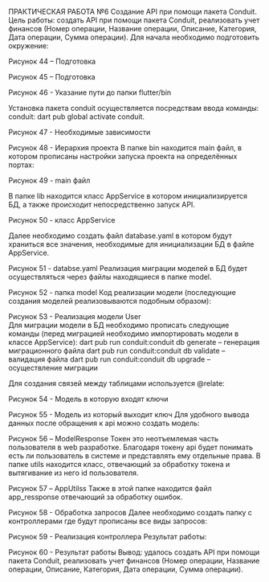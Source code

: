 ПРАКТИЧЕСКАЯ РАБОТА №6
Создание API при помощи пакета Conduit.
Цель работы: создать API при помощи пакета Conduit, реализовать учет финансов (Номер операции, Название операции, Описание, Категория, Дата операции, Сумма операции).
Для начала необходимо подготовить окружение:
 
Рисунок 44 – Подготовка

 
Рисунок 45 – Подготовка
 
Рисунок 46 - Указание пути до папки flutter/bin

Установка пакета conduit осуществляется посредствам ввода команды: conduit: dart pub global activate conduit.
 
Рисунок 47 - Необходимые зависимости
 
Рисунок 48 - Иерархия проекта
В папке bin находится main файл, в котором прописаны настройки запуска проекта на определённых портах:
 
Рисунок 49 - main файл

В папке lib находится класс AppService в котором инициализируется БД, а также происходит непосредственно запуск API.
 
Рисунок 50 - класс AppService

Далее необходимо создать файл database.yaml в котором будут храниться все значения, необходимые для инициализации БД в файле AppService.
 
Рисунок 51 - databse.yaml
Реализация миграции моделей в БД будет осуществляться через файлы находящиеся в папке model.
 
Рисунок 52 - папка model
Код реализации модели (последующие создания моделей реализовываются подобным образом):
 
Рисунок 53 - Реализация модели User\
Для миграции модели в БД необходимо прописать следующие команды (перед миграцией необходимо импортировать модели в классе AppService):
dart pub run conduit:conduit db generate – генерация миграционного файла
dart pub run conduit:conduit db validate – валидация файла
dart pub run conduit:conduit db upgrade – осуществление миграции

Для создания связей между таблицами используется @relate:
 
Рисунок 54 - Модель в которую входят ключи

 
Рисунок 55 - Модель из который выходит ключ
Для удобного вывода данных после обращения к api можно создать модель:
 
Рисунок 56 – ModelResponse
Токен это неотъемлемая часть пользователя в web разработке. Благодаря токену api будет понимать есть ли пользователь в системе и представлять ему отдельные права.
В папке utils находится класс, отвечающий за обработку токена и вытягивание из него id пользователя.
 
Рисунок 57 – AppUtilss
Также в этой папке находится файл app_ressponse отвечающий за обработку ошибок.
 
Рисунок 58 - Обработка запросов
Далее необходимо создать папку с контроллерами где будут прописаны все виды запросов:
 
Рисунок 59 - Реализация контроллера
Результат работы: 
 
Рисунок 60 - Результат работы
Вывод: удалось создать API при помощи пакета Conduit, реализовать учет финансов (Номер операции, Название операции, Описание, Категория, Дата операции, Сумма операции).
